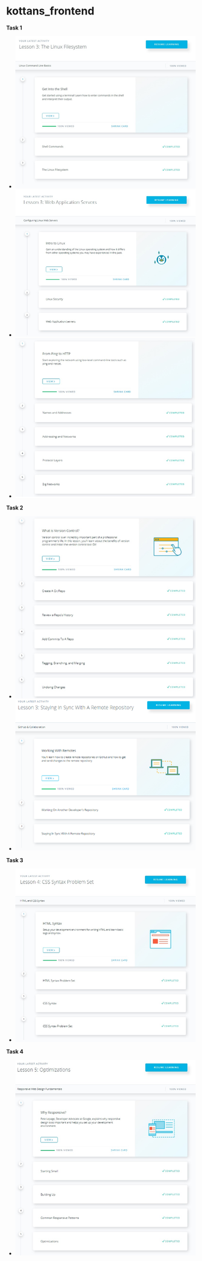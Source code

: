 # kottans_frontend

<p><b>Task 1</b><p>
  <ul>
    <li><a href="https://github.com/YlikScherbak/kottans_frontend/blob/master/task_1/Linux.jpg"><img src="https://github.com/YlikScherbak/kottans_frontend/blob/master/task_1/Linux.jpg"></a></li>
   <li><a href="https://github.com/YlikScherbak/kottans_frontend/blob/master/task_1/Linux2.jpg"><img src="https://github.com/YlikScherbak/kottans_frontend/blob/master/task_1/Linux2.jpg"></a></li>
   <li><a href="https://github.com/YlikScherbak/kottans_frontend/blob/master/task_1/Linux2.jpg"><img src="https://github.com/YlikScherbak/kottans_frontend/blob/master/task_1/Linux3.jpg"></a></li>
  </ul>
  
  <p><b>Task 2</b><p>
    <ul>
    <li><a href="https://github.com/YlikScherbak/kottans_frontend/blob/master/task_2/task2Git.jpg"><img src="https://github.com/YlikScherbak/kottans_frontend/blob/master/task_2/task2Git.jpg"></a></li>
   <li><a href="https://github.com/YlikScherbak/kottans_frontend/blob/master/task_2/task2Git2.jpg"><img src="https://github.com/YlikScherbak/kottans_frontend/blob/master/task_2/task2Git2.jpg"></a></li>
  </ul>
  
  <p><b>Task 3</b><p>
    <ul>
    <li><a href="https://github.com/YlikScherbak/kottans_frontend/blob/master/task_2/task2Git.jpg"><img src="https://github.com/YlikScherbak/kottans_frontend/blob/master/task3/HTML-CSS.jpg"></a></li>
  </ul>
  
  <p><b>Task 4</b><p>
    <ul>
    <li><a href="https://github.com/YlikScherbak/kottans_frontend/blob/master/task_4/task4.jpg"><img src="https://github.com/YlikScherbak/kottans_frontend/blob/master/task_4/task4.jpg"></a></li>
  </ul>
